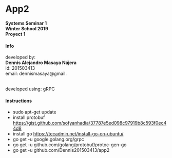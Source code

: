 # App2
**Systems Seminar 1** <br>
**Winter School 2019** <br>
**Proyect 1**

#### Info
developed by: <br>
**Dennis Alejandro Masaya Nájera**  <br>
id: 201503413<br>
email: dennismasaya@gmail.<br><br>

developed using: gRPC
#### Instructions
* sudo apt-get update
* install protobuf https://gist.github.com/sofyanhadia/37787e5ed098c97919b8c593f0ec44d8
* install go https://tecadmin.net/install-go-on-ubuntu/
* go get -u google.golang.org/grpc
* go get -u github.com/golang/protobuf/protoc-gen-go
* go get -u github.com/Dennis201503413/app2
